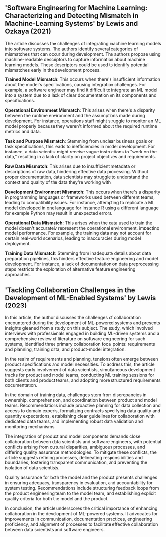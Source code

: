 ## 'Software Engineering for Machine Learning: Characterizing and Detecting Mismatch in Machine-Learning Systems' by Lewis and Ozkaya (2021)

The article discusses the challenges of integrating machine learning models into software systems. The authors identify several categories of mismatches that can occur during development. The authors propose using machine-readable descriptors to capture information about machine learning models. These descriptors could be used to identify potential mismatches early in the development process.

**Trained Model Mismatch**: This occurs when there's insufficient information about the model's specifications, causing integration challenges. For example, a software engineer may find it difficult to integrate an ML model into a system due to a lack of clear documentation on its components and specifications.

**Operational Environment Mismatch**: This arises when there's a disparity between the runtime environment and the assumptions made during development. For instance, operations staff might struggle to monitor an ML model properly because they weren't informed about the required runtime metrics and data.

**Task and Purpose Mismatch**: Stemming from unclear business goals or task specifications, this leads to inefficiencies in model development. For instance, a data scientist might receive vague instructions to "work on the data," resulting in a lack of clarity on project objectives and requirements.

**Raw Data Mismatch**: This arises due to insufficient metadata or descriptions of raw data, hindering effective data processing. Without proper documentation, data scientists may struggle to understand the context and quality of the data they're working with.

**Development Environment Mismatch**: This occurs when there's a disparity in programming languages or frameworks used between different teams, leading to compatibility issues. For instance, attempting to replicate a ML model developed in one language for instance R using a different language for example Python may result in unexpected errors.

**Operational Data Mismatch**: This arises when the data used to train the model doesn't accurately represent the operational environment, impacting model performance. For example, the training data may not account for certain real-world scenarios, leading to inaccuracies during model deployment.

**Training Data Mismatch**: Stemming from inadequate details about data preparation pipelines, this hinders effective feature engineering and model development. For instance, a lack of documentation on data preprocessing steps restricts the exploration of alternative feature engineering approaches.



## 'Tackling Collaboration Challenges in the Development of ML-Enabled Systems' by Lewis (2023)
In this article, the author discusses the challenges of collaboration encountered during the development of ML-powered systems and presents insights gleaned from a study on this subject. The study, which involved interviews with professionals engaged in building ML-driven systems and a comprehensive review of literature on software engineering for such systems, identified three primary collaboration focal points: requirements and planning, training data, and product-model integration.

In the realm of requirements and planning, tensions often emerge between product specifications and model necessities. To address this, the article suggests early involvement of data scientists, simultaneous development tracks for product and model teams, conducting ML training sessions for both clients and product teams, and adopting more structured requirements documentation.

In the domain of training data, challenges stem from discrepancies in ownership, comprehension, and coordination between product and model teams. Recommendations include proactive planning for data collection and access to domain experts, formalizing contracts specifying data quality and quantity expectations, establishing clear guidelines for collaboration with dedicated data teams, and implementing robust data validation and monitoring mechanisms.

The integration of product and model components demands close collaboration between data scientists and software engineers, with potential conflicts arising from cultural disparities, ambiguous processes, and differing quality assurance methodologies. To mitigate these conflicts, the article suggests refining processes, delineating responsibilities and boundaries, fostering transparent communication, and preventing the isolation of data scientists.

Quality assurance for both the model and the product presents challenges in ensuring adequacy, transparency in evaluation, and accountability for system testing. Recommendations include structuring feedback loops from the product engineering team to the model team, and establishing explicit quality criteria for both the model and the product.

In conclusion, the article underscores the critical importance of enhancing collaboration in the development of ML-powered systems. It advocates for improvements in communication, documentation practices, engineering proficiency, and alignment of processes to facilitate effective collaboration between data scientists and software engineers.
